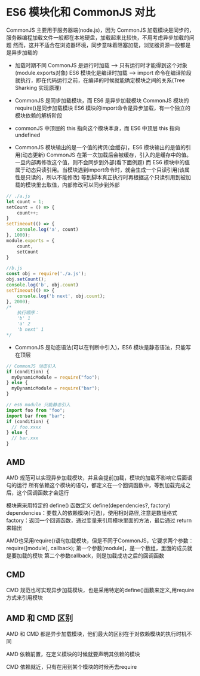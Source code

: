 # ES6 模块化和 CommonJS 对比

CommonJS 主要用于服务器端(node.js)，因为 CommonJS 加载模块是同步的，服务器编程加载文件一般都在本地硬盘，加载起来比较快，不用考虑异步加载的问题
然而，这并不适合在浏览器环境，同步意味着阻塞加载，浏览器资源一般都是是异步加载的

- 加载时期不同
CommonJS 是运行时加载 --> 只有运行时才能得到这个对象(module.exports对象)
ES6 模块化是编译时加载 --> import 命令在编译阶段就执行，即在代码运行之前，在编译的时候就能确定模块之间的关系(Tree Sharking 实现原理)

- CommonJS 是同步加载模块，而 ES6 是异步加载模块
CommonJS 模块的require()是同步加载模块
ES6 模块的import命令是异步加载，有一个独立的模块依赖的解析阶段

- commonJS 中顶层的 this 指向这个模块本身，而 ES6 中顶层 this 指向 undefined

- CommonJS 模块输出的是一个值的拷贝(会缓存)，ES6 模块输出的是值的引用(动态更新)
CommonJS 在第一次加载后会被缓存，引入的是缓存中的值。一旦内部再修改这个值，则不会同步到外部(看下面例题)
而 ES6 模块中的值属于动态只读引用。当模块遇到import命令时，就会生成一个只读引用(该属性是只读的，所以不能修改)
等到脚本真正执行时再根据这个只读引用到被加载的模块里去取值，内部修改可以同步到外部

```javascript
// ./a.js
let count = 1;
setCount = () => {
    count++;
}
setTimeout(() => {
    console.log('a', count)
}, 1000);
module.exports = {
    count, 
    setCount
}

//b.js
const obj = require('./a.js');
obj.setCount();
console.log('b', obj.count)
setTimeout(() => {
    console.log('b next', obj.count);
}, 2000);
/*
    执行顺序：
    'b' 1
    'a' 2
    'b next' 1
*/
```

- CommonJS 是动态语法(可以在判断中引入)，ES6 模块是静态语法，只能写在顶层

```javascript
// CommonJS 动态引入 
if (condition) {
  myDynamicModule = require("foo");
} else {
  myDynamicModule = require("bar");
}

// es6 module 只能静态引入
import foo from "foo";
import bar from "bar";
if (condition) {
  // foo.xxxx
} else {
  // bar.xxx
}
```

## AMD

AMD 规范可以实现异步加载模块，并且会提前加载，模块的加载不影响它后面语句的运行
所有依赖这个模块的语句，都定义在一个回调函数中，等到加载完成之后，这个回调函数才会运行

模块需采用特定的 define() 函数定义
define(dependencies?, factory)
dependencies：要载入的依赖模块(可选)，使用相对路径,注意是数组格式
factory：返回一个回调函数，通过变量来引用模块里面的方法，最后通过 return 来输出

AMD也采用require()语句加载模块，但是不同于CommonJS，它要求两个参数：
require([module], callback);
第一个参数[module]，是一个数组，里面的成员就是要加载的模块
第二个参数callback，则是加载成功之后的回调函数

## CMD

CMD 规范也可实现异步加载模块，也是采用特定的define()函数来定义,用require方式来引用模块

## AMD 和 CMD 区别

AMD 和 CMD 都是异步加载模块，他们最大的区别在于对依赖模块的执行时机不同

AMD 依赖前置，在定义模块的时候就要声明其依赖的模块

CMD 依赖就近，只有在用到某个模块的时候再去require
